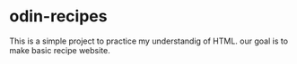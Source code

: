 # odin-recipes
This is a simple project to practice my understandig of HTML.
our goal is to make basic recipe website.